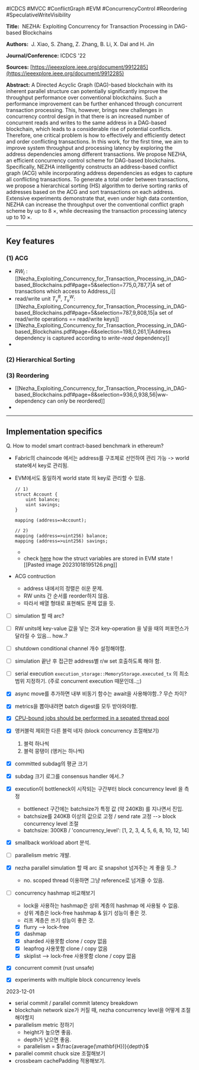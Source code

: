 #ICDCS #MVCC #ConflictGraph #EVM #ConcurrencyControl #Reordering 
#SpeculativeWriteVisibility 


**Title:** 
NEZHA: Exploiting Concurrency for Transaction Processing in DAG-based Blockchains 

**Authors:** 
J. Xiao, S. Zhang, Z. Zhang, B. Li, X. Dai and H. Jin

**Journal/Conference:**
ICDCS '22

**Sources:**
[https://ieeexplore.ieee.org/document/9912285](https://ieeexplore.ieee.org/document/9912285)

**Abstract:**
A Directed Acyclic Graph (DAG)-based blockchain with its inherent parallel structure can potentially significantly improve the throughput performance over conventional blockchains. Such a performance improvement can be further enhanced through concurrent transaction processing. This, however, brings new challenges in concurrency control design in that there is an increased number of concurrent reads and writes to the same address in a DAG-based blockchain, which leads to a considerable rise of potential conflicts. Therefore, one critical problem is how to effectively and efficiently detect and order conflicting transactions. In this work, for the first time, we aim to improve system throughput and processing latency by exploring the address dependencies among different transactions. We propose NEZHA, an efficient concurrency control scheme for DAG-based blockchains. Specifically, NEZHA intelligently constructs an address-based conflict graph (ACG) while incorporating address dependencies as edges to capture all conflicting transactions. To generate a total order between transactions, we propose a hierarchical sorting (HS) algorithm to derive sorting ranks of addresses based on the ACG and sort transactions on each address. Extensive experiments demonstrate that, even under high data contention, NEZHA can increase the throughput over the conventional conflict graph scheme by up to 8 ×, while decreasing the transaction processing latency up to 10 ×.


---

## Key features

### (1) ACG
- $RW_i$ : [[Nezha_Exploiting_Concurrency_for_Transaction_Processing_in_DAG-based_Blockchains.pdf#page=5&selection=775,0,787,7|A set of transactions which access to Address_i]]
- read/write unit $T_v^R$, $T_v^W$: [[Nezha_Exploiting_Concurrency_for_Transaction_Processing_in_DAG-based_Blockchains.pdf#page=5&selection=787,9,808,15|a set of read/write operations == read/write keys]]
- [[Nezha_Exploiting_Concurrency_for_Transaction_Processing_in_DAG-based_Blockchains.pdf#page=6&selection=198,0,261,1|Address dependency is captured according to *write-read* dependency]] 
- 

### (2) Hierarchical Sorting


### (3) Reordering
- [[Nezha_Exploiting_Concurrency_for_Transaction_Processing_in_DAG-based_Blockchains.pdf#page=8&selection=936,0,938,56|ww-dependency can only be reordered]]
- 

---

## Implementation specifics


Q. How to model smart contract-based benchmark in ethereum?
  
  - Fabric의 chaincode 에서는 address를 구조체로 선언하여 관리 가능 -> world state에서 key로 관리됨.
  - EVM에서도 동일하게 world state 의 key로 관리할 수 있음.
	```solidity
	// 1)
	struct Account {
		uint balance;
		uint savings;
	}
	
	mapping (address=>Account);
	
	// 2)
	mapping (address=>uint256) balance;
	mapping (address=>uint256) savings;
	```
	- 
	- check [here](https://docs.soliditylang.org/en/latest/internals/layout_in_storage.html) how the struct variables are stored in EVM state
      ![[Pasted image 20231018195126.png]]

- ACG contruction
	* address 내에서의 정렬은 쉬운 문제. 
	- RW units 간 순서를 reorder하지 않음. 
	- 따라서 배열 형태로  표현해도 문제 없을 듯.
  
- [ ] simulation 할 때 arc?
- [ ] RW units에 key-value 값을 넣는 것과 key-operation 을 넣을 때의 퍼포먼스가 달라질 수 있음... how..?
- [ ] shutdown conditional channel 개수 설정해야함.
- [ ] simulation 끝난 후 접근한 address별 r/w set 호출하도록 해야 함.
- [ ] serial execution `execution_storage::MemoryStorage.executed_tx` 의 최소 범위 지정하기. (주로 concurrent execution 때문인데..;;)


- [x] async move를 추가하면 내부 비동기 함수는 await을 사용해야함..? 무슨 차이?
- [x] metrics을 뽑아내려면 batch digest를 모두 받아와야함.
- [x] [CPU-bound jobs should be performed in a sepated thread pool](https://thenewstack.io/using-rustlangs-async-tokio-runtime-for-cpu-bound-tasks/)

- [x] 앵커블럭 제외한 다른 블럭 네자 (block concurrency 조절해보기)
	1) 블럭 하나씩
	2) 블럭 뭉탱이 (앵커는 하나씩)

- [x] committed subdag의 평균 크기
- [x] subdag 크기 로그를 consensus handler 에서..?
- [x] execution이 bottleneck이 시작되는 구간부터 block concurrency level 을 측정
	- bottlenect 구간에는 batchsize가 특정 값 (약 240KB) 를 지나면서 진입. 
	- batchsize를 240KB 이상의 값으로 고정 / send rate 고정 --> block concurrency level 조절
	- batchsize: 300KB / 'concurrency_level': \[1, 2, 3, 4, 5, 6, 8, 10, 12, 14]
- [x] smallback workload abort 분석.
- [ ] parallelism metric 개발.
- [x] nezha parallel simulation 할 때 arc 로 snapshot 넘겨주는 게 좋을 듯..? 
	- no. scoped thread 이용하면 그냥 reference로 넘겨줄 수 있음.

- [ ] concurrency hashmap 비교해보기
	- lock을 사용하는 hashmap은 상위 계층의 hashmap 에 사용될 수 없음.
	- 상위 계층은 lock-free hashmap & 읽기 성능이 좋은 것.
	- 리프 계층은 쓰기 성능이 좋은 것.
	- [x] flurry --> lock-free 
	- [x] dashmap
	- [x] sharded 사용못함 clone / copy 없음
	- [x] leapfrog 사용못함 clone / copy 없음
	- [x] skiplist --> lock-free 사용못함 clone / copy 없음
- [x] concurrent commit (rust unsafe)
- [x] experiments with multiple block concurrency levels

2023-12-01
- serial commit / parallel commit latency breakdown
- blockchain network size가 커질 때, nezha concurrency level을 어떻게 조절해야할지
- parallelism metric 정하기
	- height가 높으면 좋음.
	- depth가 낮으면 좋음.
	- parallelism = $\frac{average(\mathbf{H})}{depth}$ 
- parallel commit chuck size 조절해보기
- crossbeam cachePadding 적용해보기.
